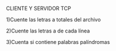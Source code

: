 CLIENTE Y SERVIDOR TCP 

1)Cuente las letras a totales del archivo

2)Cuente las letras a de cada línea

3)Cuenta si contiene palabras palíndromas